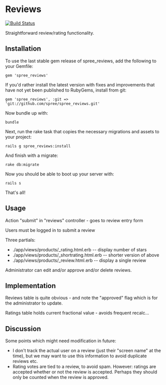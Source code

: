 Reviews
=======

[![Build Status](https://secure.travis-ci.org/spree/spree_reviews.png)](http://travis-ci.org/spree/spree_reviews)

Straightforward review/rating functionality.

Installation
------------

To use the last stable gem release of spree_reviews, add the following to your Gemfile:

    gem 'spree_reviews'

If you'd rather install the latest version with fixes and improvements that have not yet been published to RubyGems, install from git:

    gem 'spree_reviews', :git => 'git://github.com/spree/spree_reviews.git'

Now bundle up with:

    bundle

Next, run the rake task that copies the necessary migrations and assets to your project:

    rails g spree_reviews:install

And finish with a migrate:

    rake db:migrate

Now you should be able to boot up your server with:

    rails s

That's all!

Usage
-----

Action "submit" in "reviews" controller - goes to review entry form

Users must be logged in to submit a review

Three partials:
 - ./app/views/products/_rating.html.erb  -- display number of stars
 - ./app/views/products/_shortrating.html.erb -- shorter version of above
 - ./app/views/products/_review.html.erb  -- display a single review

Administrator can edit and/or approve and/or delete reviews.

Implementation
--------------

Reviews table is quite obvious - and note the "approved" flag which is for the
administrator to update.

Ratings table holds current fractional value - avoids frequent recalc...

Discussion
----------

Some points which might need modification in future:

 - I don't track the actual user on a review (just their "screen name" at the 
   time), but we may want to use this information to avoid duplicate reviews
   etc.
 - Rating votes are tied to a review, to avoid spam. However: ratings are 
   accepted whether or not the review is accepted. Perhaps they should only 
   be counted when the review is approved.
